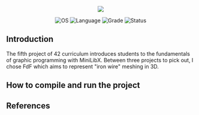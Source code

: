 <p align="center">
    <img src="https://user-images.githubusercontent.com/102881479/215300387-7f7f63bb-9481-4261-be3d-c3694726481a.png">
</p>

<p align="center">
    <img src="https://img.shields.io/badge/OS-Linux-blue" alt="OS">
    <img src="https://img.shields.io/badge/Language-C%20%7C%20C%2B%2B-blue.svg" alt="Language">
    <img src="https://img.shields.io/badge/Grade-125%2F100-brightgreen.svg" alt="Grade">
    <img src="https://img.shields.io/badge/Status-Completed-brightgreen.svg" alt="Status">
</p>

## Introduction
The fifth project of 42 curriculum introduces students to the fundamentals of graphic programming with MiniLibX. Between three projects to pick out, I chose FdF which aims to represent "iron wire" meshing in 3D.

## How to compile and run the project


## References
